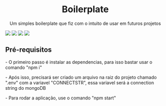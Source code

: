 <h1 align="center">Boilerplate</h1>
<p align="center">Um simples boilerplate que fiz com o intuito de usar em futuros projetos</p>
<span><img src="https://img.shields.io/static/v1?label=mongoose&message=^6.9.0&color=blue&style=plastic&logo=npm"></span>
<span><img src="https://img.shields.io/static/v1?label=express&message=^4.18.2&color=blue&style=plastic&logo=express"></span>
<span><img src="https://img.shields.io/static/v1?label=webpack&message=^5.75.0&color=blue&style=plastic&logo=webpack"></span>
<span><img src="https://img.shields.io/static/v1?label=dotenv&message=^16.0.3&color=blue&style=plastic&logo=dotenv"></span>
<h2 align="left">Pré-requisitos</h2>
<p align="left">- O primeiro passo é instalar as dependencias, para isso bastar usar o comando "npm i"</p>
<p align="left">- Após isso, precisará ser criado um arquivo na raiz do projeto chamado ".env" com a variavel "CONNECTSTR", essa variavel será a connection string do mongoDB</p>
<p align="left">- Para rodar a aplicação, use o comando "npm start"</p>